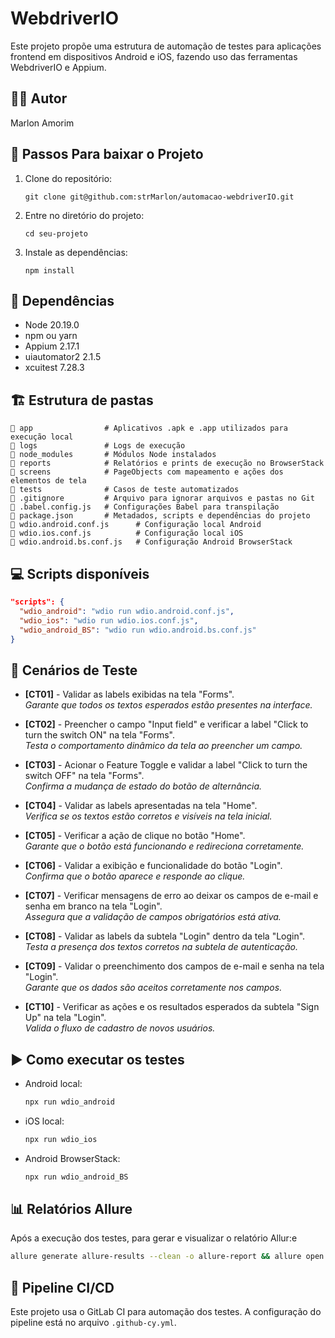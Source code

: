 # WebdriverIO

Este projeto propõe uma estrutura de automação de testes para aplicações frontend em dispositivos Android e iOS, fazendo uso das ferramentas WebdriverIO e Appium.

## 👨‍💻 Autor

Marlon Amorim

## 📝 Passos Para baixar o Projeto

1. Clone do repositório:
    ```
    git clone git@github.com:strMarlon/automacao-webdriverIO.git
    ```

2. Entre no diretório do projeto:
    ```
    cd seu-projeto
    ```

3. Instale as dependências:
    ```
    npm install
## 📝 Dependências

- Node 20.19.0 
- npm ou yarn  
- Appium 2.17.1
- uiautomator2 2.1.5  
- xcuitest 7.28.3 

## 🏗️ Estrutura de pastas

```
📁 app                # Aplicativos .apk e .app utilizados para execução local
📁 logs               # Logs de execução
📁 node_modules       # Módulos Node instalados
📁 reports            # Relatórios e prints de execução no BrowserStack
📁 screens            # PageObjects com mapeamento e ações dos elementos de tela
📁 tests              # Casos de teste automatizados
📄 .gitignore         # Arquivo para ignorar arquivos e pastas no Git
📄 .babel.config.js   # Configurações Babel para transpilação
📄 package.json       # Metadados, scripts e dependências do projeto
📄 wdio.android.conf.js      # Configuração local Android
📄 wdio.ios.conf.js          # Configuração local iOS
📄 wdio.android.bs.conf.js   # Configuração Android BrowserStack
```

## 💻 Scripts disponíveis

```json
"scripts": {
  "wdio_android": "wdio run wdio.android.conf.js",
  "wdio_ios": "wdio run wdio.ios.conf.js",
  "wdio_android_BS": "wdio run wdio.android.bs.conf.js"
}
```

## 🧪 Cenários de Teste

- **[CT01]** - Validar as labels exibidas na tela "Forms".  
  _Garante que todos os textos esperados estão presentes na interface._

- **[CT02]** - Preencher o campo "Input field" e verificar a label "Click to turn the switch ON" na tela "Forms".  
  _Testa o comportamento dinâmico da tela ao preencher um campo._

- **[CT03]** - Acionar o Feature Toggle e validar a label "Click to turn the switch OFF" na tela "Forms".  
  _Confirma a mudança de estado do botão de alternância._

- **[CT04]** - Validar as labels apresentadas na tela "Home".  
  _Verifica se os textos estão corretos e visíveis na tela inicial._

- **[CT05]** - Verificar a ação de clique no botão "Home".  
  _Garante que o botão está funcionando e redireciona corretamente._

- **[CT06]** - Validar a exibição e funcionalidade do botão "Login".  
  _Confirma que o botão aparece e responde ao clique._

- **[CT07]** - Verificar mensagens de erro ao deixar os campos de e-mail e senha em branco na tela "Login".  
  _Assegura que a validação de campos obrigatórios está ativa._

- **[CT08]** - Validar as labels da subtela "Login" dentro da tela "Login".  
  _Testa a presença dos textos corretos na subtela de autenticação._

- **[CT09]** - Validar o preenchimento dos campos de e-mail e senha na tela "Login".  
  _Garante que os dados são aceitos corretamente nos campos._

- **[CT10]** - Verificar as ações e os resultados esperados da subtela "Sign Up" na tela "Login".  
  _Valida o fluxo de cadastro de novos usuários._

## ▶️ Como executar os testes

- Android local:
  ```bash
  npx run wdio_android
  ```

- iOS local:
  ```bash
  npx run wdio_ios
  ```

- Android BrowserStack:
  ```bash
  npx run wdio_android_BS
  ```

## 📊 Relatórios Allure

Após a execução dos testes, para gerar e visualizar o relatório Allur:e

```bash
allure generate allure-results --clean -o allure-report && allure open
```

## 🔁 Pipeline CI/CD

Este projeto usa o GitLab CI para automação dos testes. A configuração do pipeline está no arquivo `.github-cy.yml`.